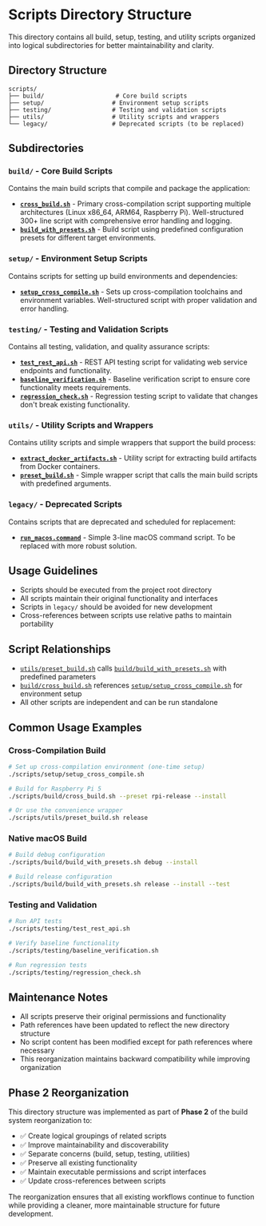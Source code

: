 # Scripts Directory Structure

This directory contains all build, setup, testing, and utility scripts organized into logical subdirectories for better maintainability and clarity.

## Directory Structure

```
scripts/
├── build/                    # Core build scripts
├── setup/                   # Environment setup scripts
├── testing/                 # Testing and validation scripts
├── utils/                   # Utility scripts and wrappers
└── legacy/                  # Deprecated scripts (to be replaced)
```

## Subdirectories

### `build/` - Core Build Scripts
Contains the main build scripts that compile and package the application:

- **[`cross_build.sh`](build/cross_build.sh)** - Primary cross-compilation script supporting multiple architectures (Linux x86_64, ARM64, Raspberry Pi). Well-structured 300+ line script with comprehensive error handling and logging.
- **[`build_with_presets.sh`](build/build_with_presets.sh)** - Build script using predefined configuration presets for different target environments.

### `setup/` - Environment Setup Scripts  
Contains scripts for setting up build environments and dependencies:

- **[`setup_cross_compile.sh`](setup/setup_cross_compile.sh)** - Sets up cross-compilation toolchains and environment variables. Well-structured script with proper validation and error handling.

### `testing/` - Testing and Validation Scripts
Contains all testing, validation, and quality assurance scripts:

- **[`test_rest_api.sh`](testing/test_rest_api.sh)** - REST API testing script for validating web service endpoints and functionality.
- **[`baseline_verification.sh`](testing/baseline_verification.sh)** - Baseline verification script to ensure core functionality meets requirements.
- **[`regression_check.sh`](testing/regression_check.sh)** - Regression testing script to validate that changes don't break existing functionality.

### `utils/` - Utility Scripts and Wrappers
Contains utility scripts and simple wrappers that support the build process:

- **[`extract_docker_artifacts.sh`](utils/extract_docker_artifacts.sh)** - Utility script for extracting build artifacts from Docker containers.
- **[`preset_build.sh`](utils/preset_build.sh)** - Simple wrapper script that calls the main build scripts with predefined arguments.

### `legacy/` - Deprecated Scripts
Contains scripts that are deprecated and scheduled for replacement:

- **[`run_macos.command`](legacy/run_macos.command)** - Simple 3-line macOS command script. To be replaced with more robust solution.

## Usage Guidelines

- Scripts should be executed from the project root directory
- All scripts maintain their original functionality and interfaces
- Scripts in `legacy/` should be avoided for new development
- Cross-references between scripts use relative paths to maintain portability

## Script Relationships

- [`utils/preset_build.sh`](utils/preset_build.sh) calls [`build/build_with_presets.sh`](build/build_with_presets.sh) with predefined parameters
- [`build/cross_build.sh`](build/cross_build.sh) references [`setup/setup_cross_compile.sh`](setup/setup_cross_compile.sh) for environment setup
- All other scripts are independent and can be run standalone

## Common Usage Examples

### Cross-Compilation Build
```bash
# Set up cross-compilation environment (one-time setup)
./scripts/setup/setup_cross_compile.sh

# Build for Raspberry Pi 5
./scripts/build/cross_build.sh --preset rpi-release --install

# Or use the convenience wrapper
./scripts/utils/preset_build.sh release
```

### Native macOS Build
```bash
# Build debug configuration
./scripts/build/build_with_presets.sh debug --install

# Build release configuration
./scripts/build/build_with_presets.sh release --install --test
```

### Testing and Validation
```bash
# Run API tests
./scripts/testing/test_rest_api.sh

# Verify baseline functionality
./scripts/testing/baseline_verification.sh

# Run regression tests
./scripts/testing/regression_check.sh
```

## Maintenance Notes

- All scripts preserve their original permissions and functionality
- Path references have been updated to reflect the new directory structure  
- No script content has been modified except for path references where necessary
- This reorganization maintains backward compatibility while improving organization

## Phase 2 Reorganization

This directory structure was implemented as part of **Phase 2** of the build system reorganization to:

- ✅ Create logical groupings of related scripts
- ✅ Improve maintainability and discoverability
- ✅ Separate concerns (build, setup, testing, utilities)
- ✅ Preserve all existing functionality
- ✅ Maintain executable permissions and script interfaces
- ✅ Update cross-references between scripts

The reorganization ensures that all existing workflows continue to function while providing a cleaner, more maintainable structure for future development.